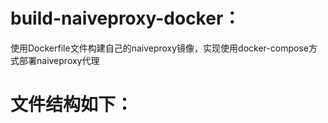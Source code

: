 # build-naiveproxy-docker：
使用Dockerfile文件构建自己的naiveproxy镜像，实现使用docker-compose方式部署naiveproxy代理

# 文件结构如下：
